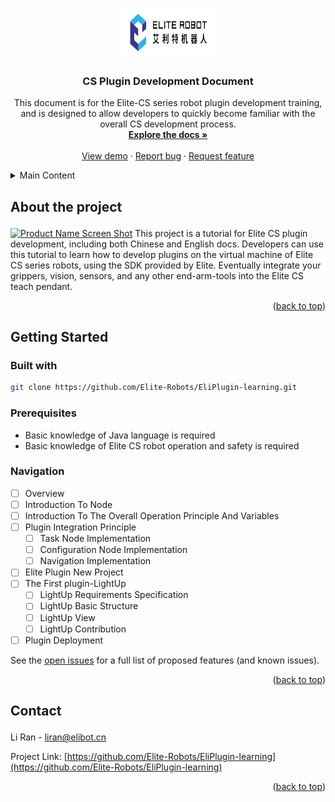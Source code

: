 
<a name="readme-top"></a>

<!-- [![Contributors][contributors-shield]][contributors-url]
[![Forks][forks-shield]][forks-url]
[![Stargazers][stars-shield]][stars-url]
[![Issues][issues-shield]][issues-url]
[![MIT License][license-shield]][license-url]
[![LinkedIn][linkedin-shield]][linkedin-url] -->



<!-- PROJECT LOGO -->
<br />

<div align="center">
  <a href="https://github.com/Elite-Robots/EliPlugin-learning">
    <img src="images/logo.png" alt="Logo" width="150" height="80">
  </a>

<h3 align="center">CS Plugin Development Document</h3>

  <p align="center">
    This document is for the Elite-CS series robot plugin development training, and is designed to allow developers to quickly become familiar with the overall CS development process.
    <br />
    <a href="https://github.com/Elite-Robots/EliPlugin-learning"><strong>Explore the docs »</strong></a>
    <br />
    <br />
    <a href="https://github.com/Elite-Robots/EliPlugin-learning">View demo</a>
    ·
    <a href="https://github.com/Elite-Robots/EliPlugin-learning/issues">Report bug</a>
    ·
    <a href="https://github.com/Elite-Robots/EliPlugin-learning/issues">Request feature</a>
  </p>
</div>



<!-- TABLE OF CONTENTS -->
<details>
  <summary>Main Content</summary>
  <ol>
    <li>
      <a href="#about">About the project</a>
      <!-- <ul>
        <li><a href="#built-with">构建</a></li>
      </ul> -->
    </li>
    <li>
      <a href="#started">Getting Started</a>
      <ul>
      <li><a href="#clone">Built with</a></li>
        <li><a href="#prerequisites">Prerequisites</a></li>
        <li><a href="#navigation">Navigation</a></li>
      </ul>
    </li>
    <!-- <li><a href="#usage">使用</a></li> -->
    <!-- <li><a href="#导航">导航</a></li> -->
    <!-- <li><a href="#contributing">贡献</a></li>
    <li><a href="#license">许可</a></li> -->
    <li><a href="#contact">Contact</a></li>
    <!-- <li><a href="#acknowledgments">Acknowledgments</a></li> -->
  </ol>
</details>



<!-- ABOUT THE PROJECT -->
## <p id="about">About the project</p>

[![Product Name Screen Shot][product-screenshot]](https://example.com)
This project is a tutorial for Elite CS plugin development, including both Chinese and English docs. Developers can use this tutorial to learn how to develop plugins on the virtual machine of Elite CS series robots, using the SDK provided by Elite. Eventually integrate your grippers, vision, sensors, and any other end-arm-tools into the Elite CS teach pendant.


<p align="right">(<a href="#readme-top">back to top</a>)</p>



<!-- ### 构建环境 -->

<!-- * [![InteliJ IDEA][InteliJ]][InteliJ-url]
* [![React][React.js]][React-url]
* [![Vue][Vue.js]][Vue-url]
* [![Angular][Angular.io]][Angular-url]
* [![Svelte][Svelte.dev]][Svelte-url]
* [![Laravel][Laravel.com]][Laravel-url]
* [![Bootstrap][Bootstrap.com]][Bootstrap-url]
* [![JQuery][JQuery.com]][JQuery-url] -->

<!-- * InteliJ IDEA
* EliSim
* ElitePluginSDK -->

<!-- <p align="right">(<a href="#readme-top">back to top</a>)</p> -->



<!-- GETTING STARTED -->
## <p id="started">Getting Started</p>

### <p id="clone">Built with</p>
   ```sh
   git clone https://github.com/Elite-Robots/EliPlugin-learning.git
   ```

### <p id="prerequisites">Prerequisites</p>

* Basic knowledge of Java language is required
* Basic knowledge of Elite CS robot operation and safety is required


<!-- ### 安装 -->


<!-- 
3. Install NPM packages
   ```sh
   npm install
   ```
4. Enter your API in `config.js`
   ```js
   const API_KEY = 'ENTER YOUR API';
   ``` -->

<!-- <p align="right">(<a href="#readme-top">back to top</a>)</p> -->



<!-- USAGE EXAMPLES -->
<!-- ## Usage

Use this space to show useful examples of how a project can be used. Additional screenshots, code examples and demos work well in this space. You may also link to more resources.

_For more examples, please refer to the [Documentation](https://example.com)_

<p align="right">(<a href="#readme-top">back to top</a>)</p>
 -->


<!-- ROADMAP -->
### <p id="navigation">Navigation</p>

- [ ] Overview
- [ ] Introduction To Node
- [ ] Introduction To The Overall Operation Principle And Variables
- [ ] Plugin Integration Principle
    - [ ] Task Node Implementation
    - [ ] Configuration Node Implementation
    - [ ] Navigation Implementation
- [ ] Elite Plugin New Project
- [ ] The First plugin-LightUp
    - [ ] LightUp Requirements Specification
    - [ ] LightUp Basic Structure
    - [ ] LightUp View
    - [ ] LightUp Contribution
- [ ] Plugin Deployment

See the [open issues](https://github.com/Elite-Robots/EliPlugin-learning/issues) for a full list of proposed features (and known issues).

<p align="right">(<a href="#readme-top">back to top</a>)</p>



<!-- CONTRIBUTING
## Contributing

Contributions are what make the open source community such an amazing place to learn, inspire, and create. Any contributions you make are **greatly appreciated**.

If you have a suggestion that would make this better, please fork the repo and create a pull request. You can also simply open an issue with the tag "enhancement".
Don't forget to give the project a star! Thanks again!

1. Fork the Project
2. Create your Feature Branch (`git checkout -b feature/AmazingFeature`)
3. Commit your Changes (`git commit -m 'Add some AmazingFeature'`)
4. Push to the Branch (`git push origin feature/AmazingFeature`)
5. Open a Pull Request -->

<!-- <p align="right">(<a href="#readme-top">back to top</a>)</p> -->



<!-- LICENSE -->
<!-- ## License

Distributed under the MIT License. See `LICENSE.txt` for more information.

<p align="right">(<a href="#readme-top">back to top</a>)</p> -->



<!-- CONTACT -->
## <p id="contact">Contact</p>

Li Ran - liran@elibot.cn

Project Link: [https://github.com/Elite-Robots/EliPlugin-learning](https://github.com/Elite-Robots/EliPlugin-learning)

<p align="right">(<a href="#readme-top">back to top</a>)</p>



<!-- ACKNOWLEDGMENTS -->
<!-- ## Acknowledgments

* []()
* []()
* []() -->

<!-- <p align="right">(<a href="#readme-top">back to top</a>)</p> -->



<!-- MARKDOWN LINKS & IMAGES -->
<!-- https://www.markdownguide.org/basic-syntax/#reference-style-links -->
[contributors-shield]: https://img.shields.io/github/contributors/github_username/repo_name.svg?style=for-the-badge
[contributors-url]: https://github.com/Elite-Robots/EliPlugin-learning/contributors
[forks-shield]: https://img.shields.io/github/forks/github_username/repo_name.svg?style=for-the-badge
[forks-url]: https://github.com/github_username/repo_name/network/members
[stars-shield]: https://img.shields.io/github/stars/github_username/repo_name.svg?style=for-the-badge
[stars-url]: https://github.com/github_username/repo_name/stargazers
[issues-shield]: https://img.shields.io/github/issues/github_username/repo_name.svg?style=for-the-badge
[issues-url]: https://github.com/github_username/repo_name/issues
[license-shield]: https://img.shields.io/github/license/github_username/repo_name.svg?style=for-the-badge
[license-url]: https://github.com/github_username/repo_name/blob/master/LICENSE.txt
[linkedin-shield]: https://img.shields.io/badge/-LinkedIn-black.svg?style=for-the-badge&logo=linkedin&colorB=555
[linkedin-url]: https://linkedin.com/in/linkedin_username
[product-screenshot]: images/screenshot.png
[InteliJ]: https://img.shields.io/badge/next.js-000000?style=for-the-badge&logo=nextdotjs&logoColor=white
[InteliJ-url]: https://www.jetbrains.com/idea/
[React.js]: https://img.shields.io/badge/React-20232A?style=for-the-badge&logo=react&logoColor=61DAFB
[React-url]: https://reactjs.org/
[Vue.js]: https://img.shields.io/badge/Vue.js-35495E?style=for-the-badge&logo=vuedotjs&logoColor=4FC08D
[Vue-url]: https://vuejs.org/
[Angular.io]: https://img.shields.io/badge/Angular-DD0031?style=for-the-badge&logo=angular&logoColor=white
[Angular-url]: https://angular.io/
[Svelte.dev]: https://img.shields.io/badge/Svelte-4A4A55?style=for-the-badge&logo=svelte&logoColor=FF3E00
[Svelte-url]: https://svelte.dev/
[Laravel.com]: https://img.shields.io/badge/Laravel-FF2D20?style=for-the-badge&logo=laravel&logoColor=white
[Laravel-url]: https://laravel.com
[Bootstrap.com]: https://img.shields.io/badge/Bootstrap-563D7C?style=for-the-badge&logo=bootstrap&logoColor=white
[Bootstrap-url]: https://getbootstrap.com
[JQuery.com]: https://img.shields.io/badge/jQuery-0769AD?style=for-the-badge&logo=jquery&logoColor=white
[JQuery-url]: https://jquery.com
